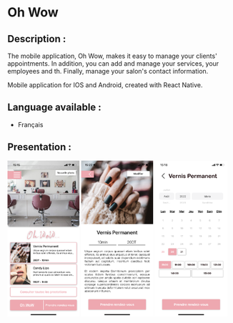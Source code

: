 # Oh Wow

## Description :

The mobile application, Oh Wow, makes it easy to manage your clients' appointments.
In addition, you can add and manage your services, your employees and th.
Finally, manage your salon's contact information.

Mobile application for IOS and Android, created with React Native.


## Language available :

- Français

## Presentation :

<p>
  <img alt="Homepage" src="assets/img/screen_1.png" width="32%"/>
  <img alt="Service page" src="assets/img/screen_2.png" width="32%"/>
  <img alt="Booking page" src="assets/img/screen_3.png" width="32%"/>
</p>


